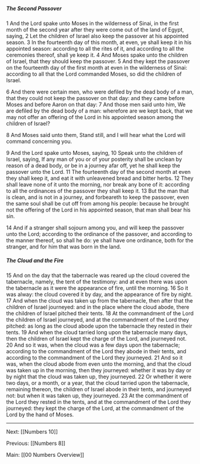 ##### The Second Passover

1 And the Lord spake unto Moses in the wilderness of Sinai, in the first month of the second year after they were come out of the land of Egypt, saying, 2 Let the children of Israel also keep the passover at his appointed season. 3 In the fourteenth day of this month, at even, ye shall keep it in his appointed season: according to all the rites of it, and according to all the ceremonies thereof, shall ye keep it. 4 And Moses spake unto the children of Israel, that they should keep the passover. 5 And they kept the passover on the fourteenth day of the first month at even in the wilderness of Sinai: according to all that the Lord commanded Moses, so did the children of Israel.

6 And there were certain men, who were defiled by the dead body of a man, that they could not keep the passover on that day: and they came before Moses and before Aaron on that day: 7 And those men said unto him, We are defiled by the dead body of a man: wherefore are we kept back, that we may not offer an offering of the Lord in his appointed season among the children of Israel?

8 And Moses said unto them, Stand still, and I will hear what the Lord will command concerning you.

9 And the Lord spake unto Moses, saying, 10 Speak unto the children of Israel, saying, If any man of you or of your posterity shall be unclean by reason of a dead body, or be in a journey afar off, yet he shall keep the passover unto the Lord. 11 The fourteenth day of the second month at even they shall keep it, and eat it with unleavened bread and bitter herbs. 12 They shall leave none of it unto the morning, nor break any bone of it: according to all the ordinances of the passover they shall keep it. 13 But the man that is clean, and is not in a journey, and forbeareth to keep the passover, even the same soul shall be cut off from among his people: because he brought not the offering of the Lord in his appointed season, that man shall bear his sin.

14 And if a stranger shall sojourn among you, and will keep the passover unto the Lord; according to the ordinance of the passover, and according to the manner thereof, so shall he do: ye shall have one ordinance, both for the stranger, and for him that was born in the land.

##### The Cloud and the Fire

15 And on the day that the tabernacle was reared up the cloud covered the tabernacle, namely, the tent of the testimony: and at even there was upon the tabernacle as it were the appearance of fire, until the morning. 16 So it was alway: the cloud covered it by day, and the appearance of fire by night. 17 And when the cloud was taken up from the tabernacle, then after that the children of Israel journeyed: and in the place where the cloud abode, there the children of Israel pitched their tents. 18 At the commandment of the Lord the children of Israel journeyed, and at the commandment of the Lord they pitched: as long as the cloud abode upon the tabernacle they rested in their tents. 19 And when the cloud tarried long upon the tabernacle many days, then the children of Israel kept the charge of the Lord, and journeyed not. 20 And so it was, when the cloud was a few days upon the tabernacle; according to the commandment of the Lord they abode in their tents, and according to the commandment of the Lord they journeyed. 21 And so it was, when the cloud abode from even unto the morning, and that the cloud was taken up in the morning, then they journeyed: whether it was by day or by night that the cloud was taken up, they journeyed. 22 Or whether it were two days, or a month, or a year, that the cloud tarried upon the tabernacle, remaining thereon, the children of Israel abode in their tents, and journeyed not: but when it was taken up, they journeyed. 23 At the commandment of the Lord they rested in the tents, and at the commandment of the Lord they journeyed: they kept the charge of the Lord, at the commandment of the Lord by the hand of Moses.

---
Next: [[Numbers 10]]

Previous: [[Numbers 8]]

Main: [[00 Numbers Overview]]